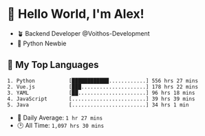 # 👋 Hello World, I'm Alex!

- 🪴 Backend Developer @Voithos-Development
- 🐍 Python Newbie

## 💚 My Top Languages
```
1. Python           [████████████............] 556 hrs 27 mins
2. Vue.js           [███.....................] 178 hrs 22 mins
3. YAML             [██......................] 96 hrs 18 mins
4. JavaScript       [........................] 39 hrs 39 mins
5. Java             [........................] 34 hrs 1 min
```
- 💪 Daily Average: `1 hr 27 mins`
- 🕑 All Time: `1,097 hrs 30 mins`